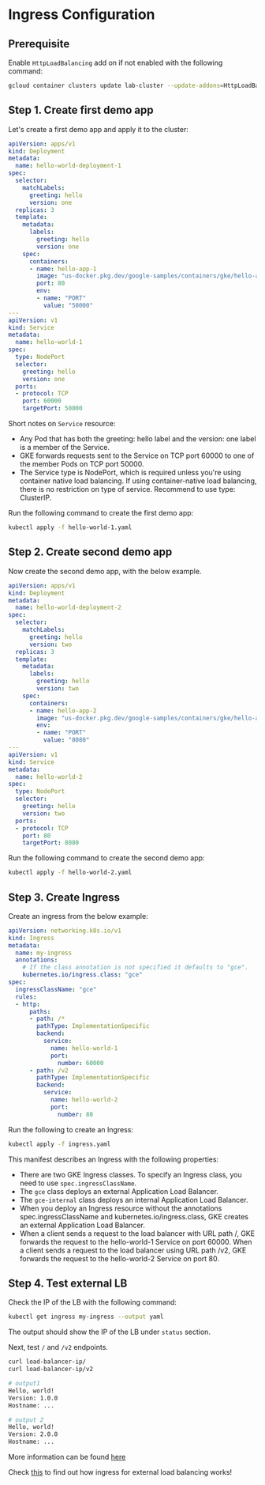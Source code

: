 # Ingress Configuration 

## Prerequisite

Enable `HttpLoadBalancing` add on if not enabled with the following command:

```bash
gcloud container clusters update lab-cluster --update-addons=HttpLoadBalancing=ENABLED --location europe-west3-c
```

## Step 1. Create first demo app

Let's create a first demo app and apply it to the cluster:

```yaml
apiVersion: apps/v1
kind: Deployment
metadata:
  name: hello-world-deployment-1
spec:
  selector:
    matchLabels:
      greeting: hello
      version: one
  replicas: 3
  template:
    metadata:
      labels:
        greeting: hello
        version: one
    spec:
      containers:
      - name: hello-app-1
        image: "us-docker.pkg.dev/google-samples/containers/gke/hello-app:1.0"
        port: 80
        env:
        - name: "PORT"
          value: "50000"
---
apiVersion: v1
kind: Service
metadata:
  name: hello-world-1
spec:
  type: NodePort
  selector:
    greeting: hello
    version: one
  ports:
  - protocol: TCP
    port: 60000
    targetPort: 50000
```

Short notes on `Service` resource:

- Any Pod that has both the greeting: hello label and the version: one label is a member of the Service.
- GKE forwards requests sent to the Service on TCP port 60000 to one of the member Pods on TCP port 50000.
- The Service type is NodePort, which is required unless you're using container native load balancing. If using container-native load balancing, there is no restriction on type of service. Recommend to use type: ClusterIP.

Run the following command to create the first demo app:

```bash
kubectl apply -f hello-world-1.yaml
```

## Step 2. Create second demo app

Now create the second demo app, with the below example.

```yaml
apiVersion: apps/v1
kind: Deployment
metadata:
  name: hello-world-deployment-2
spec:
  selector:
    matchLabels:
      greeting: hello
      version: two
  replicas: 3
  template:
    metadata:
      labels:
        greeting: hello
        version: two
    spec:
      containers:
      - name: hello-app-2
        image: "us-docker.pkg.dev/google-samples/containers/gke/hello-app:2.0"
        env:
        - name: "PORT"
          value: "8080"
---
apiVersion: v1
kind: Service
metadata:
  name: hello-world-2
spec:
  type: NodePort
  selector:
    greeting: hello
    version: two
  ports:
  - protocol: TCP
    port: 80
    targetPort: 8080
```

Run the following command to create the second demo app:

```bash
kubectl apply -f hello-world-2.yaml
```

## Step 3. Create Ingress

Create an ingress from the below example:

```yaml
apiVersion: networking.k8s.io/v1
kind: Ingress
metadata:
  name: my-ingress
  annotations:
    # If the class annotation is not specified it defaults to "gce".
    kubernetes.io/ingress.class: "gce"
spec:
  ingressClassName: "gce"
  rules:
  - http:
      paths:
      - path: /*
        pathType: ImplementationSpecific
        backend:
          service:
            name: hello-world-1
            port:
              number: 60000
      - path: /v2
        pathType: ImplementationSpecific
        backend:
          service:
            name: hello-world-2
            port:
              number: 80
```

Run the following to create an Ingress:

```bash
kubectl apply -f ingress.yaml
```

This manifest describes an Ingress with the following properties:

- There are two GKE Ingress classes. To specify an Ingress class, you need to use `spec.ingressClassName`.
- The `gce` class deploys an external Application Load Balancer.
- The `gce-internal` class deploys an internal Application Load Balancer.
- When you deploy an Ingress resource without the annotations spec.ingressClassName and kubernetes.io/ingress.class, GKE creates an external Application Load Balancer.
- When a client sends a request to the load balancer with URL path /, GKE forwards the request to the hello-world-1 Service on port 60000. When a client sends a request to the load balancer using URL path /v2, GKE forwards the request to the hello-world-2 Service on port 80.

## Step 4. Test external LB

Check the IP of the LB with the following command:

```bash
kubectl get ingress my-ingress --output yaml
```

The output should show the IP of the LB under `status` section.

Next, test `/` and `/v2` endpoints.

```bash
curl load-balancer-ip/
curl load-balancer-ip/v2
```

```bash
# output1
Hello, world!
Version: 1.0.0
Hostname: ...

# output 2
Hello, world!
Version: 2.0.0
Hostname: ...
```

More information can be found [here](https://cloud.google.com/kubernetes-engine/docs/how-to/load-balance-ingress)

Check [this](https://cloud.google.com/kubernetes-engine/docs/how-to/load-balance-ingress#how-ingress-xlb-works) to find out how ingress for external load balancing works!
